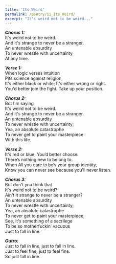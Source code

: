 ```yaml
---
title: 'Its Weird'
permalink: /poetry/11_Its_Weird/
excerpt: "It's weird not to be weird..."
---
```


***Chorus 1:*** \
  It's weird not to be weird. \
  And it's strange to never be a stranger. \
  An untenable absurdity \
  To never wrestle with uncertainty \
  At any time.
       
***Verse 1:*** \
  When logic verses intuition \
  Pits science against religion, \
  It's either black or white; It's either wrong or right. \
  You'd better join the fight. Take up your position.

***Chorus 2:*** \
  But I'm saying \
  It's weird not to be weird. \
  And it's strange to never be a stranger. \
  An untenable absurdity \
  To never wrestle with uncertainty; \
  Yea, an absolute catastrophe \
  To never get to paint your masterpiece \
  With this life.
        
***Verse 2:*** \
  It's red or blue, You’d better choose. \
  There’s nothing new to belong to. \
  When All you care to be’s your group identity, \
  Know you can never see because you'll never listen.

***Chorus 3:*** \
  But don't you think that \
  It's weird not to be weird? \
  Ain't it strange to never be a stranger? \
  An untenable absurdity \
  To never wrestle with uncertainty; \
  Yea, an absolute catastrophe \
  To never get to paint your masterpiece; \
  See, it's something of a sacrilege \
  To be so motherfuckin’ vacuous \
  Just to fall in line.
                
***Outro:*** \
  Just to fall in line, just to fall in line. \
  Just to feel fine, just to feel fine. \
  So just fall in line.

